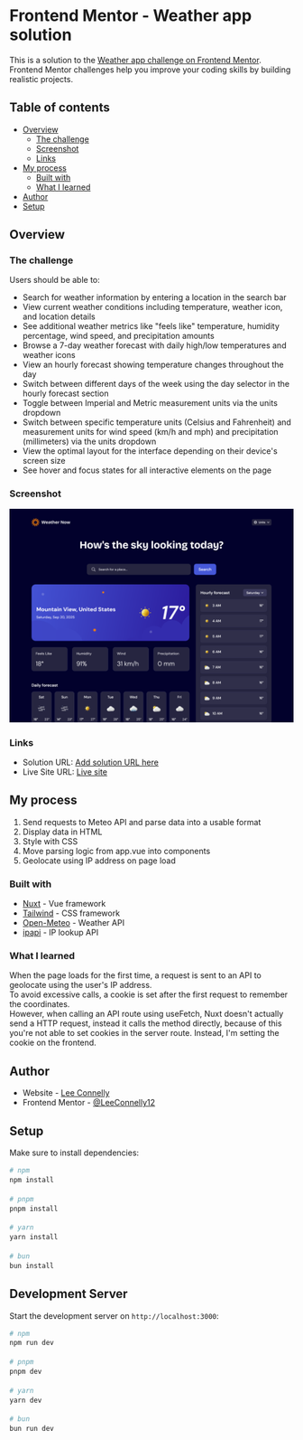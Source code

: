 # Frontend Mentor - Weather app solution

This is a solution to the [Weather app challenge on Frontend Mentor](https://www.frontendmentor.io/challenges/weather-app-K1FhddVm49). Frontend Mentor challenges help you improve your coding skills by building realistic projects.

## Table of contents

- [Overview](#overview)
  - [The challenge](#the-challenge)
  - [Screenshot](#screenshot)
  - [Links](#links)
- [My process](#my-process)
  - [Built with](#built-with)
  - [What I learned](#what-i-learned)
- [Author](#author)
- [Setup](#setup)

## Overview

### The challenge

Users should be able to:

- Search for weather information by entering a location in the search bar
- View current weather conditions including temperature, weather icon, and location details
- See additional weather metrics like "feels like" temperature, humidity percentage, wind speed, and precipitation amounts
- Browse a 7-day weather forecast with daily high/low temperatures and weather icons
- View an hourly forecast showing temperature changes throughout the day
- Switch between different days of the week using the day selector in the hourly forecast section
- Toggle between Imperial and Metric measurement units via the units dropdown
- Switch between specific temperature units (Celsius and Fahrenheit) and measurement units for wind speed (km/h and mph) and precipitation (millimeters) via the units dropdown
- View the optimal layout for the interface depending on their device's screen size
- See hover and focus states for all interactive elements on the page

### Screenshot

![Screenshot](./public/screenshot.png)

### Links

- Solution URL: [Add solution URL here](https://your-solution-url.com)
- Live Site URL: [Live site](https://weather-now.leeconnelly.dev)

## My process

1. Send requests to Meteo API and parse data into a usable format
2. Display data in HTML
3. Style with CSS
4. Move parsing logic from app.vue into components
5. Geolocate using IP address on page load

### Built with

- [Nuxt](https://nuxt.com) - Vue framework
- [Tailwind](https://tailwindcss.com) - CSS framework
- [Open-Meteo](https://open-meteo.com) - Weather API
- [ipapi](https://ipapi.com) - IP lookup API

### What I learned

When the page loads for the first time, a request is sent to an API to geolocate using the user's IP address. <br>
To avoid excessive calls, a cookie is set after the first request to remember the coordinates. <br>
However, when calling an API route using useFetch, Nuxt doesn't actually send a HTTP request, instead it calls the method directly, because of this you're not able to set cookies in the server route. Instead, I'm setting the cookie on the frontend.

## Author

- Website - [Lee Connelly](https://leeconnelly.dev)
- Frontend Mentor - [@LeeConnelly12](https://www.frontendmentor.io/profile/LeeConnelly12)

## Setup

Make sure to install dependencies:

```bash
# npm
npm install

# pnpm
pnpm install

# yarn
yarn install

# bun
bun install
```

## Development Server

Start the development server on `http://localhost:3000`:

```bash
# npm
npm run dev

# pnpm
pnpm dev

# yarn
yarn dev

# bun
bun run dev
```
